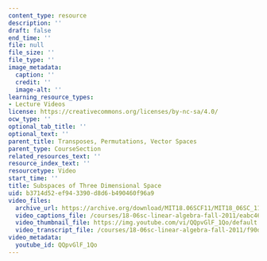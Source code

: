 ```yaml
---
content_type: resource
description: ''
draft: false
end_time: ''
file: null
file_size: ''
file_type: ''
image_metadata:
  caption: ''
  credit: ''
  image-alt: ''
learning_resource_types:
- Lecture Videos
license: https://creativecommons.org/licenses/by-nc-sa/4.0/
ocw_type: ''
optional_tab_title: ''
optional_text: ''
parent_title: Transposes, Permutations, Vector Spaces
parent_type: CourseSection
related_resources_text: ''
resource_index_text: ''
resourcetype: Video
start_time: ''
title: Subspaces of Three Dimensional Space
uid: b3714d52-ef94-3390-d8d6-b490460f96a9
video_files:
  archive_url: https://archive.org/download/MIT18.06SCF11/MIT18_06SC_110607_L2_300k.mp4
  video_captions_file: /courses/18-06sc-linear-algebra-fall-2011/eabc46e820c85402893bef35ca004ab0_QQpvGlF_1Qo.vtt
  video_thumbnail_file: https://img.youtube.com/vi/QQpvGlF_1Qo/default.jpg
  video_transcript_file: /courses/18-06sc-linear-algebra-fall-2011/f90dceb9a6b4958ec32157474a45eda5_QQpvGlF_1Qo.pdf
video_metadata:
  youtube_id: QQpvGlF_1Qo
---
```

